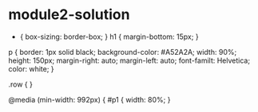 # module2-solution
<!DOCTYPE html>
<html>
<head>
<meta charset="utf-8">
<title></title>

* {
  box-sizing: border-box;
}
h1 {
  margin-bottom: 15px;
}

p {
  border: 1px solid black;
  background-color: #A52A2A;
  width: 90%;
  height: 150px;
  margin-right: auto;
  margin-left: auto;
  font-familt: Helvetica;
  color: white;
 }
 
 .row {
 }
 
 @media (min-width: 992px) {
   #p1 {
     width: 80%;
  }
   
  
